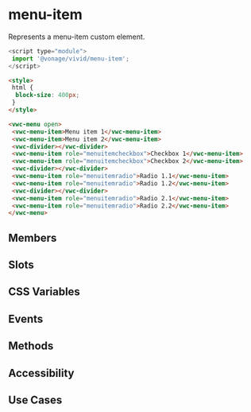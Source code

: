 # menu-item

Represents a menu-item custom element.

```js
<script type="module">
 import '@vonage/vivid/menu-item';
</script>
```

```html preview
<style>
 html { 
  block-size: 400px; 
 }
</style>

<vwc-menu open>
 <vwc-menu-item>Menu item 1</vwc-menu-item>
 <vwc-menu-item>Menu item 2</vwc-menu-item>
 <vwc-divider></vwc-divider>
 <vwc-menu-item role="menuitemcheckbox">Checkbox 1</vwc-menu-item>
 <vwc-menu-item role="menuitemcheckbox">Checkbox 2</vwc-menu-item>
 <vwc-divider></vwc-divider>
 <vwc-menu-item role="menuitemradio">Radio 1.1</vwc-menu-item>
 <vwc-menu-item role="menuitemradio">Radio 1.2</vwc-menu-item>
 <vwc-divider></vwc-divider>
 <vwc-menu-item role="menuitemradio">Radio 2.1</vwc-menu-item>
 <vwc-menu-item role="menuitemradio">Radio 2.2</vwc-menu-item>
</vwc-menu>
```

## Members

## Slots

## CSS Variables

## Events

## Methods

## Accessibility

## Use Cases

